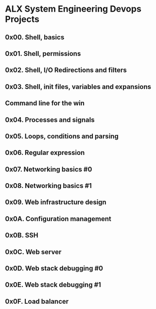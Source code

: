 # ALX System Engineering Devops Projects

## 0x00. Shell, basics
## 0x01. Shell, permissions
## 0x02. Shell, I/O Redirections and filters
## 0x03. Shell, init files, variables and expansions
## Command line for the win
## 0x04. Processes and signals
## 0x05. Loops, conditions and parsing
## 0x06. Regular expression
## 0x07. Networking basics #0
## 0x08. Networking basics #1
## 0x09. Web infrastructure design
## 0x0A. Configuration management
## 0x0B. SSH
## 0x0C. Web server
## 0x0D. Web stack debugging #0
## 0x0E. Web stack debugging #1
## 0x0F. Load balancer
